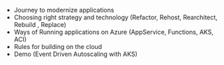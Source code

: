 * Journey to modernize applications
* Choosing right strategy and technology (Refactor, Rehost, Rearchitect, Rebuild , Replace)
* Ways of Running applications on Azure (AppService, Functions, AKS, ACI)
* Rules for building on the cloud
* Demo (Event Driven Autoscaling with AKS)
